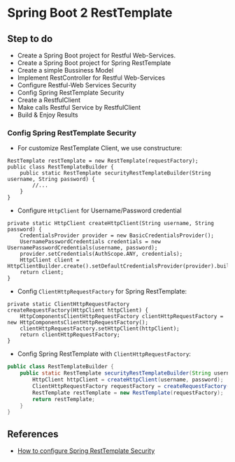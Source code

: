 # Spring Boot 2 RestTemplate

## Step to do
- Create a Spring Boot project for Restful Web-Services.
- Create a Spring Boot project for Spring RestTemplate
- Create a simple Bussiness Model
- Implement RestController for Restful Web-Services
- Configure Restful-Web Services Security
- Config Spring RestTemplate Security
- Create a RestfulClient
- Make calls Restful Service by RestfulClient
- Build & Enjoy Results

### Config Spring RestTemplate Security
- For customize RestTemplate Client, we use constructure:
```
RestTemplate restTemplate = new RestTemplate(requestFactory);
public class RestTemplateBuilder {
	public static RestTemplate securityRestTemplateBuilder(String username, String password) {
		//...
	}
}
```
- Configure `HttpClient` for Username/Password credential
```
private static HttpClient createHttpClient(String username, String password) {
	CredentialsProvider provider = new BasicCredentialsProvider();
	UsernamePasswordCredentials credentials = new UsernamePasswordCredentials(username, password);
	provider.setCredentials(AuthScope.ANY, credentials);
	HttpClient client = HttpClientBuilder.create().setDefaultCredentialsProvider(provider).build();
	return client;
}
```
- Config `ClientHttpRequestFactory` for Spring RestTemplate:
```
private static ClientHttpRequestFactory createRequestFactory(HttpClient httpClient) {
	HttpComponentsClientHttpRequestFactory clientHttpRequestFactory = new HttpComponentsClientHttpRequestFactory();
	clientHttpRequestFactory.setHttpClient(httpClient);
	return clientHttpRequestFactory;
}
```
- Config Spring RestTemplate with `ClientHttpRequestFactory`:
```java
public class RestTemplateBuilder {
	public static RestTemplate securityRestTemplateBuilder(String username, String password) {
		HttpClient httpClient = createHttpClient(username, password);
		ClientHttpRequestFactory requestFactory = createRequestFactory(httpClient);
		RestTemplate restTemplate = new RestTemplate(requestFactory);
		return restTemplate;
	}
}
```

## References
- [How to configure Spring RestTemplate Security](https://grokonez.com/java-integration/configure-spring-resttemplate-security)